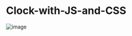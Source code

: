 # Clock-with-JS-and-CSS
![image](https://user-images.githubusercontent.com/65778428/223904914-83c56c2b-e1c4-471e-a820-db285ffa2bae.png)
